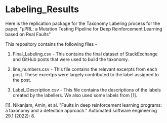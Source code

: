 # Labeling_Results

Here is the replication package for the Taxonomy Labeling process for the paper, "μPRL: a Mutation Testing Pipeline for Deep Reinforcement Learning based on Real Faults"

This repository contains the following files - 

1. Final_Labeling.csv - This contains the final dataset of StackExchange and GitHub posts that were used to build the taxonomy.

2. line_numbers.csv - This file contains the relevant excerpts from each post. These excertps were largely contributed to the label assigned to the post.

3. Label_Description.csv - This file contains the descriptions of the labels created by the labellers. We also used some labels from [1].


[1]. Nikanjam, Amin, et al. "Faults in deep reinforcement learning programs: a taxonomy and a detection approach." Automated software engineering 29.1 (2022): 8.

